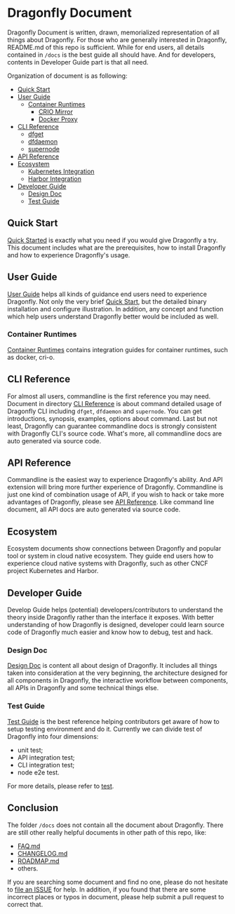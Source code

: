 # Dragonfly Document

Dragonfly Document is written, drawn, memorialized representation of all things about Dragonfly. For those who are generally interested in Dragonfly, README.md of this repo is sufficient. While for end users, all details contained in `/docs` is the best guide all should have. And for developers, contents in Developer Guide part is that all need.

Organization of document is as following:

* [Quick Start](#Quick-Start)
* [User Guide](#User-Guide)
    * [Container Runtimes](#Container-Runtimes)
      * [CRIO Mirror](./user_guide/container_runtimes/crio_mirror.md)
      * [Docker Proxy](./user_guide/container_runtimes/docker_proxy.md)
* [CLI Reference](#CLI-Reference)
    * [dfget](./cli_reference/dfget.md)
    * [dfdaemon](./cli_reference/dfdaemon.md)
    * [supernode](./cli_reference/supernode.md)
* [API Reference](#API-Reference)
* [Ecosystem](#Ecosystem)
    * [Kubernetes Integration](./ecosystem/Kubernetes-with-Dragonfly.md)
    * [Harbor Integration](./ecosystem/Harbor-with-Dragonfly.md)
* [Developer Guide](#Developer-Guide)
    * [Design Doc](#Design-Doc)
    * [Test Guide](#Test-Guide)

## Quick Start

[Quick Started](./quick_start) is exactly what you need if you would give Dragonfly a try. This document includes what are the prerequisites, how to install Dragonfly and how to experience Dragonfly's usage.

## User Guide

[User Guide](./user_guide) helps all kinds of guidance end users need to experience Dragonfly. Not only the very brief [Quick Start](./quick_start), but the detailed binary installation and configure illustration. In addition, any concept and function which help users understand Dragonfly better would be included as well.

### Container Runtimes

[Container Runtimes](./user_guide/container_runtimes) contains integration guides for container runtimes, such as docker, cri-o.

## CLI Reference

For almost all users, commandline is the first reference you may need. Document in directory [CLI Reference](./cli_reference) is about command detailed usage of Dragonfly CLI including `dfget`, `dfdaemon` and `supernode`. You can get introductions, synopsis, examples, options about command. Last but not least, Dragonfly can guarantee commandline docs is strongly consistent with Dragonfly CLI's source code. What's more, all commandline docs are auto generated via source code.

## API Reference

Commandline is the easiest way to experience Dragonfly's ability. And API extension will bring more further experience of Dragonfly. Commandline is just one kind of combination usage of API, if you wish to hack or take more advantages of Dragonfly, please see [API Reference](./api_reference). Like command line document, all API docs are auto generated via source code.

## Ecosystem

Ecosystem documents show connections between Dragonfly and popular tool or system in cloud native ecosystem. They guide end users how to experience cloud native systems with Dragonfly, such as other CNCF project Kubernetes and Harbor.

## Developer Guide

Develop Guide helps (potential) developers/contributors to understand the theory inside Dragonfly rather than the interface it exposes. With better understanding of how Dragonfly is designed, developer could learn source code of Dragonfly much easier and know how to debug, test and hack.

### Design Doc

[Design Doc](./design) is content all about design of Dragonfly. It includes all things taken into consideration at the very beginning, the architecture designed for all components in Dragonfly, the interactive workflow between components, all APIs in Dragonfly and some technical things else.

### Test Guide

[Test Guide](./test_guide) is the best reference helping contributors get aware of how to setup testing environment and do it. Currently we can divide test of Dragonfly into four dimensions:

* unit test;
* API integration test;
* CLI integration test;
* node e2e test.

For more details, please refer to [test](./test_guide).

## Conclusion

The folder `/docs` does not contain all the document about Dragonfly. There are still other really helpful documents in other path of this repo, like:

* [FAQ.md](../FAQ.md)
* [CHANGELOG.md](../CHANGELOG.md)
* [ROADMAP.md](../ROADMAP.md)
* others.

If you are searching some document and find no one, please do not hesitate to [file an ISSUE](https://github.com/dragonflyoss/Dragonfly/issues/new/choose) for help. In addition, if you found that there are some incorrect places or typos in document, please help submit a pull request to correct that.
